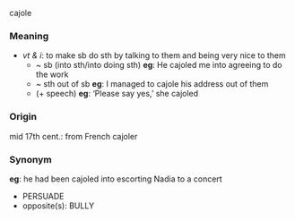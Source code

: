 cajole
### Meaning
+ _vt & i_: to make sb do sth by talking to them and being very nice to them
	+ ~ sb (into sth/into doing sth) __eg__: He cajoled me into agreeing to do the work
	+ ~ sth out of sb __eg__: I managed to cajole his address out of them
	+ (+ speech) __eg__: ‘Please say yes,’ she cajoled

### Origin

mid 17th cent.: from French cajoler

### Synonym

__eg__: he had been cajoled into escorting Nadia to a concert

+ PERSUADE
+ opposite(s): BULLY


